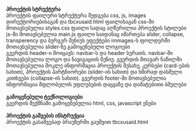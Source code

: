 <b>პროექტის სტრუქტურა</b>
</br>
პროექტის ფაილური სტრუქტურა შედგება css, js, images დირექტორიებისაგან და tbcxusaid.html ფაილისაგან 
css-ში მოთავსებულია styles.css ფაილი სადაც აღწერილია პროექტის სტილები 
js-ში მოთავსებულია main.js ფაილი საიდანაც იმართება slider, collapse, transperency და ბურგერ მენიუს ეფექტები
immages-ს ფოლდერში მოთავსებულია slider-ზე გამოყენებული ლოგოები
</br>
გვერდის header-ი მოიცავს: navbar-ს და header სურათს. navbar-ში მოთავსებულია ლოგო და ნავიგაციის მენიუ.
გვერდის მთავარ ნაწილში მოთავსებულია მოკლე ინფორმაცია პროექტის შესახე, კურსები (card-ების სახით), პროექტის პარტნიორები (slider-ის სახით) და
ხშირად დასმული კითხვები (collapse-ის სახით).
გვერდის footer-ში მოთავსებულია ინფორმაცია მფლობელის უფლებების დაცვაზე და დამატებითი ბმულები
</br>
</br>
<b>გამოყენებული ტექნოლოგიები</b>
</br>
გვერდის შექმნაში გამოყენებულია html, css, javascript ენები 
</br>
</br>
<b>პროექტის გაშვების ინსტრუქცია</b>
</br>
პროექტის გასაშვებად ბრაუზერში გაუშვით tbcxusaid.html
